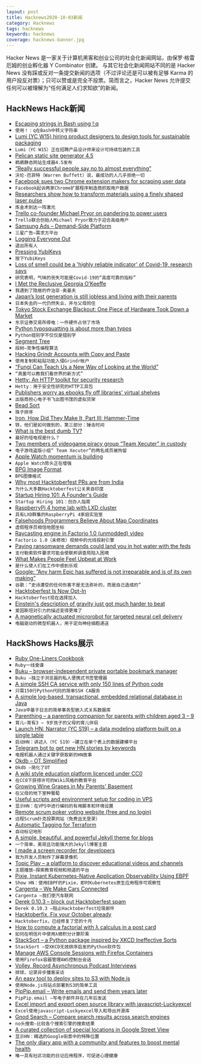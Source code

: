 ```yaml
---
layout: post
title: Hacknews2020-10-03新闻
category: Hacknews
tags: hacknews
keywords: hacknews
coverage: hacknews-banner.jpg
---
```


Hacker News 是一家关于计算机黑客和创业公司的社会化新闻网站，由保罗·格雷厄姆的创业孵化器 Y Combinator 创建。
与其它社会化新闻网站不同的是 Hacker News 没有踩或反对一条提交新闻的选项（不过评论还是可以被有足够 Karma 的用户投反对票）；只可以赞或是完全不投票。简而言之，Hacker News 允许提交任何可以被理解为“任何满足人们求知欲”的新闻。

## HackNews Hack新闻


- [Escaping strings in Bash using !:q](https://til.simonwillison.net/til/til/bash_escaping-a-string.md)
- `使用！：q在Bash中转义字符串`
- [Lumi (YC W15) hiring product designers to design tools for sustainable packaging](https://www.lumi.com/jobs/lead-product-designer)
- `Lumi（YC W15）正在招聘产品设计师来设计可持续包装的工具`
- [Pelican static site generator 4.5](https://blog.getpelican.com/category/news.html)
- `鹈鹕静态网站生成器4.5发布`
- [“Really successful people say no to almost everything”](https://www.inc.com/marcel-schwantes/warren-buffett-says-this-is-1-simple-habit-that-separates-successful-people-from-everyone-else.html)
- `沃伦·巴菲特（Warren Buffett）说，最成功的人几乎拒绝一切`
- [Facebook sues two Chrome extension makers for scraping user data](https://www.zdnet.com/article/facebook-sues-two-chrome-extension-makers-for-scraping-user-data/)
- `Facebook起诉两家Chrome扩展程序制造商抓取用户数据`
- [Researchers show how to transform materials using a finely shaped laser pulse](https://www.quantamagazine.org/alchemy-arrives-in-a-burst-of-laser-light-20200930/)
- `炼金术到达一阵激光`
- [Trello co-founder Michael Pryor on pandering to power users](https://www.theregister.com/2020/09/30/trello_pryor/)
- `Trello联合创始人Michael Pryor致力于迎合高级用户`
- [Samsung Ads – Demand-Side Platform](https://www.samsung.com/us/business/samsungads/)
- `三星广告–需求方平台`
- [Logging Everyone Out](https://lists.wikimedia.org/pipermail/wikitech-l/2020-October/093922.html)
- `退出所有人`
- [Pressing YubiKeys](https://bert.org/2020/10/01/pressing-yubikeys/)
- `按下YubiKeys`
- [Loss of smell could be a 'highly reliable indicator' of Covid-19, research says](https://www.cnn.com/2020/10/01/health/covid-19-symptom-smell-loss-taste-loss-study-wellness/index.html)
- `研究表明，气味的丧失可能是Covid-19的“高度可靠的指标”`
- [I Met the Reclusive Georgia O’Keeffe](https://www.newyorker.com/culture/personal-history/how-i-met-the-reclusive-georgia-okeeffe)
- `我遇到了隐居的乔治亚·奥基夫`
- [Japan’s lost generation is still jobless and living with their parents](https://www.bloomberg.com/features/2020-japan-lost-generation/)
- `日本失去的一代仍然失业，并与父母同住`
- [Tokyo Stock Exchange Blackout: One Piece of Hardware Took Down a Market](https://www.bloomberg.com/news/articles/2020-10-02/how-one-piece-of-hardware-took-down-a-6-trillion-stock-market)
- `东京证券交易所停电：一件硬件占领了市场`
- [Python typosquatting is about more than typos](https://www.iqt.org/bewear-python-typosquatting-is-about-more-than-typos/)
- `Python错别字不仅仅是错别字`
- [Segment Tree](https://cp-algorithms.com/data_structures/segment_tree.html)
- `段树–竞争性编程算法`
- [Hacking Grindr Accounts with Copy and Paste](https://www.troyhunt.com/hacking-grindr-accounts-with-copy-and-paste/)
- `使用复制和粘贴功能入侵Grindr帐户`
- [“Fungi Can Teach Us a New Way of Looking at the World”](https://www.spiegel.de/international/zeitgeist/mushroom-expert-merlin-sheldrake-fungi-can-teach-us-a-new-way-of-looking-at-the-world-a-a3dd9530-dc15-4aa9-bb03-b23e1adc7e2f)
- `“真菌可以教我们看世界的新方式”`
- [Hetty: An HTTP toolkit for security research](https://github.com/dstotijn/hetty)
- `Hetty：用于安全性研究的HTTP工具包`
- [Publishers worry as ebooks fly off libraries' virtual shelves](https://www.wired.com/story/publishers-worry-ebooks-libraries-virtual-shelves/)
- `出版商担心电子书飞出图书馆的虚拟货架`
- [Bead Sort](https://karthikkaranth.me/blog/bead-sort/)
- `珠子排序`
- [Iron, How Did They Make It, Part III: Hammer-Time](https://acoup.blog/2020/10/02/collections-iron-how-did-they-make-it-part-iii-hammer-time/)
- `铁，他们是如何做到的，第三部分：锤击时间`
- [What is the best dumb TV?](https://pointerclicker.com/best-dumb-tv/)
- `最好的哑电视是什么？`
- [Two members of videogame piracy group “Team Xecuter” in custody](https://www.justice.gov/opa/pr/two-members-notorious-videogame-piracy-group-team-xecuter-custody)
- `电子游戏盗版小组“ Team Xecuter”的两名成员被拘留`
- [Apple Watch momentum is building](https://www.aboveavalon.com/notes/2020/9/30/apple-watch-momentum-is-building)
- `Apple Watch势头正在增强`
- [BPG Image Format](https://bellard.org/bpg/)
- `BPG图像格式`
- [Why most Hacktoberfest PRs are from India](https://pulkitsharma07.github.io/2020/10/02/hacktoberfest-india/)
- `为什么大多数Hacktoberfest公关来自印度`
- [Startup Hiring 101: A Founder's Guide](https://www.notion.so/Startup-Hiring-101-A-Founder-s-Guide-946dad6dd9fd433abdd12338a83e931f)
- `Startup Hiring 101：创办人指南`
- [RaspberryPi 4 home lab with LXD cluster](https://discuss.linuxcontainers.org/t/lxd-cluster-on-raspberry-pi-4/9076)
- `具有LXD群集的RaspberryPi 4家庭实验室`
- [Falsehoods Programmers Believe About Map Coordinates](https://engineering.kablamo.com.au/posts/2020/falsehoods-about-map-coordinates)
- `虚假程序员相信地图坐标`
- [Raycasting engine in Factorio 1.0 (unmodded) video](https://www.youtube.com/watch?v=28UzqVz1r24)
- `Factorio 1.0（未修改）视频中的光线投射引擎`
- [Paying ransomware demands could land you in hot water with the feds](https://arstechnica.com/tech-policy/2020/10/paying-ransomware-demands-could-land-you-in-hot-water-with-the-feds/)
- `支付勒索软件要求可能会使联邦调查局陷入困境`
- [What Makes People Feel Upbeat at Work](https://www.newyorker.com/science/maria-konnikova/what-makes-people-feel-upbeat-at-work)
- `是什么使人们在工作中感到乐观`
- [Google: “Any harm Epic has suffered is not irreparable and is of its own making”](http://www.fosspatents.com/2020/10/google-sounds-like-apple-in-new-court.html)
- `谷歌：“史诗遭受的任何伤害不是无法弥补的，而是自己造成的”`
- [Hacktoberfest Is Now Opt-In](https://github.com/digitalocean/hacktoberfest/pull/596)
- `Hacktoberfest现在选择加入`
- [Einstein's description of gravity just got much harder to beat](https://phys.org/news/2020-10-einstein-description-gravity-harder.html)
- `爱因斯坦对引力的描述变得更难了`
- [A magnetically actuated microrobot for targeted neural cell delivery](https://advances.sciencemag.org/content/6/39/eabb5696.full)
- `电磁驱动的微型机器人，用于定向神经细胞递送`


## HackShows Hacks展示

- [ Ruby One-Liners Cookbook](https://learnbyexample.github.io/learn_ruby_oneliners/one-liner-introduction.html)
- `Ruby一线食谱`
- [ Buku – browser-independent private portable bookmark manager](https://github.com/jarun/buku)
- `Buku –独立于浏览器的私人便携式书签管理器`
- [ A simple SSH CA service with only 150 lines of Python code](https://github.com/lgxz/sshca)
- `只需150行Python代码的简单SSH CA服务`
- [ A simple log-based, transactional, embedded relational database in Java](https://github.com/codr7/jappkit/tree/master/src/codr7/jappkit/db)
- `Java中基于日志的简单事务型嵌入式关系数据库`
- [ Parenthing – a parenting companion for parents with children aged 3 – 9](https://apps.apple.com/us/app/id1527726584)
- `育儿–育有3 – 9岁孩子的父母的育儿伴侣`
- [Launch HN: Narrator (YC S19) – a data modeling platform built on a single table](item?id=24640540)
- `启动HN：讲述人（YC S19）–建立在单个表上的数据建模平台`
- [ Telegram bot to get new HN stories by keywords](https://solus.life/hnbuzz/)
- `电报机器人通过关键字获取新的HN故事`
- [ Okdb – OT Simplified](https://okdb.io/)
- `Okdb –简化了OT`
- [ A wiki style education platform licenced under CC0](https://ambitionsapp.com/)
- `在CC0下获得许可的Wiki风格的教育平台`
- [ Growing Wine Grapes in My Parents' Basement](https://www.hefvin.com/)
- `在父母的地下室种葡萄`
- [ Useful scripts and environment setup for coding in VPS](https://github.com/cris691/environments.git.git)
- `显示HN：在VPS中进行编码的有用脚本和环境设置`
- [ Remote scrum poker voting website (free and no login)](https://poker-planning.com/)
- `远程Scrum扑克投票网站（免费且无登录）`
- [ Automatic Tagging for Terraform](https://github.com/env0/terratag)
- `自动标记地形`
- [ A simple, beautiful, and powerful Jekyll theme for blogs](https://github.com/vszhub/not-pure-poole)
- `一个简单，美观且功能强大的Jekyll博客主题`
- [ I made a screen recorder for developers](https://vasai.app)
- `我为开发人员制作了屏幕录像机`
- [ Topic Play – a platform to discover educational videos and channels](https://topicplay.com)
- `主题播放–探索教育视频和频道的平台`
- [ Pixie, Instant Kubernetes-Native Application Observability Using EBPF](https://pixielabs.ai)
- `Show HN：使用EBPF的Pixie，即时Kubernetes原生应用程序可观察性`
- [ Cargenta – We Make Cars Connected](item?id=24656165)
- `Cargenta –我们使汽车联网`
- [ Derek 0.10.3 – block out Hacktoberfest spam](https://github.com/alexellis/derek/releases/tag/0.10.3)
- `Derek 0.10.3 –阻止Hacktoberfest垃圾邮件`
- [ Hacktoberfix, Fix your October already](https://github.com/SanketDG/hacktoberfix)
- `Hacktoberfix，已经修复了您的十月`
- [ How to compute a factorial with λ calculus in a post card](http://lambdaway.free.fr/lambdawalks/?view=lambdafact)
- `如何在明信片中使用λ微积分计算阶乘`
- [ StackSort – a Python package inspired by XKCD Ineffective Sorts](https://github.com/buckley-w-david/stacksort)
- `StackSort –受XKCD无效排序启发的Python软件包`
- [ Manage AWS Console Sessions with Firefox Containers](https://github.com/wulfmann/aws-coco)
- `使用Firefox容器管理AWS控制台会话`
- [ Volley, Record Asynchronous Podcast Interviews](https://www.usevolley.com/)
- `排球，记录异步播客采访`
- [ An easy tool to deploy sites to S3 with Node.js](https://github.com/JeremyPlease/s3-easy-deploy)
- `使用Node.js将站点部署到S3的简单工具`
- [ PipPip.email – Write emails and send them years later](https://pippip.email)
- `PipPip.email –写电子邮件并在几年后发送`
- [ Excel import and export open source library with javascript-Luckyexcel](https://github.com/mengshukeji/Luckyexcel/)
- `Excel使用javascript-Luckyexcel导入和导出开源库`
- [ Gnod Search – Compare search results across search engines](https://www.gnod.com/search/)
- `no头搜索–比较各个搜索引擎的搜索结果`
- [ A curated collection of special locations in Google Street View](https://streetviews.earth)
- `显示HN：精选的Google街景中的特殊位置`
- [ The only diary app with a community and features to boost mental health](https://www.goodnightjournal.com/)
- `唯一具有社区功能的日记应用程序，可促进心理健康`

